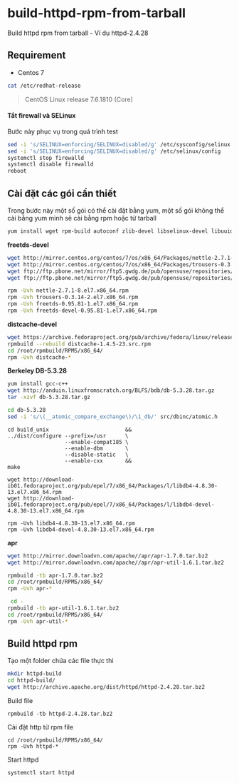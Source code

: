 # build-httpd-rpm-from-tarball
Build httpd rpm from tarball - Ví dụ httpd-2.4.28

## Requirement 
- Centos 7 

```sh
cat /etc/redhat-release
```
> CentOS Linux release 7.6.1810 (Core) 

#### Tắt firewall và SELinux

Bước này phục vụ trong quá trình test 

```sh
sed -i 's/SELINUX=enforcing/SELINUX=disabled/g' /etc/sysconfig/selinux
sed -i 's/SELINUX=enforcing/SELINUX=disabled/g' /etc/selinux/config
systemctl stop firewalld
systemctl disable firewalld
reboot
```

## Cài đặt các gói cần thiết

Trong bước này một số gói có thể cài đặt bằng yum, một số gói không thể cài bằng yum mình sẽ cài bằng rpm hoặc từ tarball

```sh
yum install wget rpm-build autoconf zlib-devel libselinux-devel libuuid-devel pcre-devel openldap-devel lua-devel libxml2-devel openssl-devel apr-devel postgresql-devel mysql-devel sqlite-devel unixODBC-devel nss-devel distcache-devel expat-devel mailcap libtool doxygen gnutls -y
```

**freetds-devel**

```sh
wget http://mirror.centos.org/centos/7/os/x86_64/Packages/nettle-2.7.1-8.el7.x86_64.rpm
wget http://mirror.centos.org/centos/7/os/x86_64/Packages/trousers-0.3.14-2.el7.x86_64.rpm
wget ftp://ftp.pbone.net/mirror/ftp5.gwdg.de/pub/opensuse/repositories/home:/matthewdva:/build:/EPEL:/el7/RHEL_7/x86_64/freetds-0.95.81-1.el7.x86_64.rpm
wget ftp://ftp.pbone.net/mirror/ftp5.gwdg.de/pub/opensuse/repositories/home:/matthewdva:/build:/EPEL:/el7/RHEL_7/x86_64/freetds-devel-0.95.81-1.el7.x86_64.rpm

rpm -Uvh nettle-2.7.1-8.el7.x86_64.rpm
rpm -Uvh trousers-0.3.14-2.el7.x86_64.rpm
rpm -Uvh freetds-0.95.81-1.el7.x86_64.rpm
rpm -Uvh freetds-devel-0.95.81-1.el7.x86_64.rpm
```

**distcache-devel**

```sh
wget https://archive.fedoraproject.org/pub/archive/fedora/linux/releases/18/Fedora/source/SRPMS/d/distcache-1.4.5-23.src.rpm
rpmbuild --rebuild distcache-1.4.5-23.src.rpm
cd /root/rpmbuild/RPMS/x86_64/
rpm -Uvh distcache-*
```

**Berkeley DB-5.3.28**

```sh
yum install gcc-c++
wget http://anduin.linuxfromscratch.org/BLFS/bdb/db-5.3.28.tar.gz
tar -xzvf db-5.3.28.tar.gz

cd db-5.3.28
sed -i 's/\(__atomic_compare_exchange\)/\1_db/' src/dbinc/atomic.h
```

```
cd build_unix                        &&
../dist/configure --prefix=/usr      \
                  --enable-compat185 \
                  --enable-dbm       \
                  --disable-static   \
                  --enable-cxx       &&
make
```

```
wget http://download-ib01.fedoraproject.org/pub/epel/7/x86_64/Packages/l/libdb4-4.8.30-13.el7.x86_64.rpm
wget http://download-ib01.fedoraproject.org/pub/epel/7/x86_64/Packages/l/libdb4-devel-4.8.30-13.el7.x86_64.rpm

rpm -Uvh libdb4-4.8.30-13.el7.x86_64.rpm
rpm -Uvh libdb4-devel-4.8.30-13.el7.x86_64.rpm
```

**apr**

```sh
wget http://mirror.downloadvn.com/apache//apr/apr-1.7.0.tar.bz2
wget http://mirror.downloadvn.com/apache//apr/apr-util-1.6.1.tar.bz2
```

```sh
rpmbuild -tb apr-1.7.0.tar.bz2
cd /root/rpmbuild/RPMS/x86_64/
rpm -Uvh apr-*
```

```sh
 cd - 
rpmbuild -tb apr-util-1.6.1.tar.bz2
cd /root/rpmbuild/RPMS/x86_64/
rpm -Uvh apr-util-*
```

## Build httpd rpm 

Tạo một folder chứa các file thực thi

```sh
mkdir httpd-build
cd httpd-build/
wget http://archive.apache.org/dist/httpd/httpd-2.4.28.tar.bz2
```

Build file

```
rpmbuild -tb httpd-2.4.28.tar.bz2
```

Cài đặt http từ rpm file 

```
cd /root/rpmbuild/RPMS/x86_64/
rpm -Uvh httpd-*
```

Start httpd

```
systemctl start httpd
```

